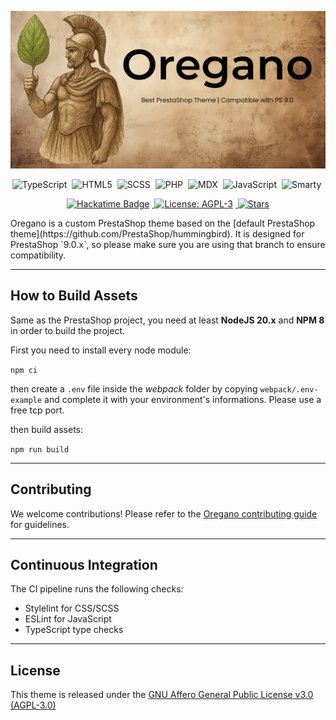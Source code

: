 <p align="center">
    <img src="oregano-banner.png" alt="Oregano theme" width=600/>
</p>
<p align="center">
  <img src="https://img.shields.io/badge/TypeScript-3178C6?style=flat&logo=typescript&logoColor=white" alt="TypeScript" style="margin-right:4px;"/>
  <img src="https://img.shields.io/badge/HTML5-E34F26?style=flat&logo=html5&logoColor=white" alt="HTML5" style="margin-right:4px;"/>
  <img src="https://img.shields.io/badge/SCSS-CC6699?style=flat&logo=sass&logoColor=white" alt="SCSS" style="margin-right:4px;"/>
  <img src="https://img.shields.io/badge/PHP-777BB4?style=flat&logo=php&logoColor=white" alt="PHP" style="margin-right:4px;"/>
  <img src="https://img.shields.io/badge/MDX-1B1F24?style=flat&logo=mdx&logoColor=white" alt="MDX" style="margin-right:4px;"/>
  <img src="https://img.shields.io/badge/JavaScript-F7DF1E?style=flat&logo=javascript&logoColor=black" alt="JavaScript" style="margin-right:4px;"/>
  <img src="https://img.shields.io/badge/Smarty-F0C300?style=flat&logo=smarty&logoColor=black" alt="Smarty" style="margin-right:4px;"/>
</p>
<p align="center">
  <a href="https://hackclub.com/hackatime/">
    <img src="https://hackatime-badge.hackclub.com/U092L97H9LZ/oregano" alt="Hackatime Badge" style="margin-right:4px;"/>
  </a>
  <a href="https://github.com/turtle-key/Oregano/blob/main/LICENSE">
    <img src="https://img.shields.io/github/license/turtle-key/Oregano?color=29c469&label=License" alt="License: AGPL-3" style="margin-right:4px;"/>
  </a>
  <a href="https://github.com/turtle-key/TabLift/stargazers">
    <img src="https://img.shields.io/github/stars/turtle-key/Oregano" alt="Stars"/>
  </a>
</p>
Oregano is a custom PrestaShop theme based on the [default PrestaShop theme](https://github.com/PrestaShop/hummingbird).  
It is designed for PrestaShop `9.0.x`, so please make sure you are using that branch to ensure compatibility.


---

## How to Build Assets

Same as the PrestaShop project, you need at least **NodeJS 20.x** and **NPM 8** in order to build the project.

First you need to install every node module:

`npm ci`

then create a `.env` file inside the *webpack* folder by copying `webpack/.env-example` and complete it with your environment's informations. Please use a free tcp port.

then build assets:

`npm run build`

---

## Contributing

We welcome contributions! Please refer to the [Oregano contributing guide](https://github.com/turtle-key/oregano/blob/main/CONTRIBUTING.md) for guidelines.

---

## Continuous Integration

The CI pipeline runs the following checks:  
- Stylelint for CSS/SCSS  
- ESLint for JavaScript  
- TypeScript type checks

---

## License

This theme is released under the [GNU Affero General Public License v3.0 (AGPL-3.0)](LICENSE)
</pre>
